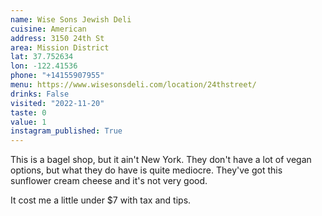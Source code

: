 ```yaml
---
name: Wise Sons Jewish Deli
cuisine: American
address: 3150 24th St
area: Mission District
lat: 37.752634
lon: -122.41536
phone: "+14155907955"
menu: https://www.wisesonsdeli.com/location/24thstreet/
drinks: False
visited: "2022-11-20"
taste: 0
value: 1
instagram_published: True
---
```


This is a bagel shop, but it ain't New York. They don't have a lot of vegan options, but what they do have is quite mediocre. They've got this sunflower cream cheese and it's not very good.

It cost me a little under $7 with tax and tips.
